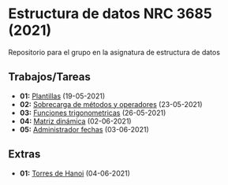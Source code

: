# Estructura de datos NRC 3685 (2021)

Repositorio para el grupo en la asignatura de estructura de datos

## Trabajos/Tareas

- **01:** [Plantillas](https://github.com/whitedev93/ESPE_2021_NRC_3685/tree/main/workshops/01_19052021_templates) (19-05-2021)
- **02:** [Sobrecarga de métodos y operadores](https://github.com/whitedev93/ESPE_2021_NRC_3251/tree/main/workshops/02_23052021_overloading) (23-05-2021)
- **03:** [Funciones trigonometricas](https://github.com/whitedev93/ESPE_2021_NRC_3685/tree/main/workshops/03_26052021_math_functions) (26-05-2021)
- **04:** [Matriz dinámica](https://github.com/whitedev93/ESPE_2021_NRC_3685/tree/main/workshops/04_02062021_matrix) (02-06-2021)
- **05:** [Administrador fechas](https://github.com/whitedev93/ESPE_2021_NRC_3685/tree/main/workshops/05_03062021_date_management) (03-06-2021)

## Extras
- **01:** [Torres de Hanoi](https://github.com/whitedev93/ESPE_2021_NRC_3685/tree/main/extras/01_04062021_towers_of_hanoi) (04-06-2021)
